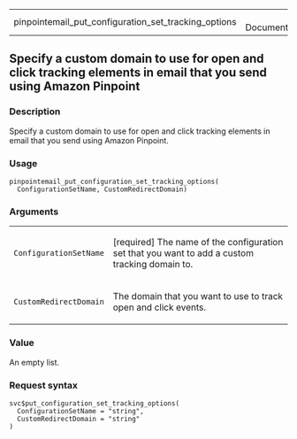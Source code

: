 <table style="width: 100%;">
<tbody>
<tr class="odd">
<td>pinpointemail_put_configuration_set_tracking_options</td>
<td style="text-align: right;">R Documentation</td>
</tr>
</tbody>
</table>

## Specify a custom domain to use for open and click tracking elements in email that you send using Amazon Pinpoint

### Description

Specify a custom domain to use for open and click tracking elements in
email that you send using Amazon Pinpoint.

### Usage

    pinpointemail_put_configuration_set_tracking_options(
      ConfigurationSetName, CustomRedirectDomain)

### Arguments

<table>
<colgroup>
<col style="width: 35%" />
<col style="width: 65%" />
</colgroup>
<tbody>
<tr class="odd">
<td><code
id="pinpointemail_put_configuration_set_tracking_options_:_ConfigurationSetName">ConfigurationSetName</code></td>
<td><p>[required] The name of the configuration set that you want to add
a custom tracking domain to.</p></td>
</tr>
<tr class="even">
<td><code
id="pinpointemail_put_configuration_set_tracking_options_:_CustomRedirectDomain">CustomRedirectDomain</code></td>
<td><p>The domain that you want to use to track open and click
events.</p></td>
</tr>
</tbody>
</table>

### Value

An empty list.

### Request syntax

    svc$put_configuration_set_tracking_options(
      ConfigurationSetName = "string",
      CustomRedirectDomain = "string"
    )
